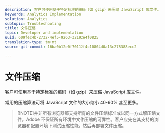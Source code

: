 ```yaml
---
description: 客户可使用基于特定标准的编码（如 gzip）来压缩 JavaScript 库文件。
keywords: Analytics Implementation
solution: Analytics
subtopic: Troubleshooting
title: 文件压缩
topic: Developer and implementation
uuid: 609fec4b-2732-4ef5-9263-32192e4f0825
translation-type: tm+mt
source-git-commit: 16ba0b12e0f70112f4c10804d0a13c278388ecc2

---
```



# 文件压缩

客户可使用基于特定标准的编码（如 gzip）来压缩 JavaScript 库文件。

常用的压缩算法可将 JavaScript 文件的大小缩小 40-60% 甚至更多。

> [!NOTE]并非所有浏览器都支持所有的文件压缩标准或以同一方式解压缩文件。Adobe 不保证所有环境中文件压缩的可靠性。客户应先在其支持的浏览器和配置环境下测试压缩性能，然后再部署文件压缩。

